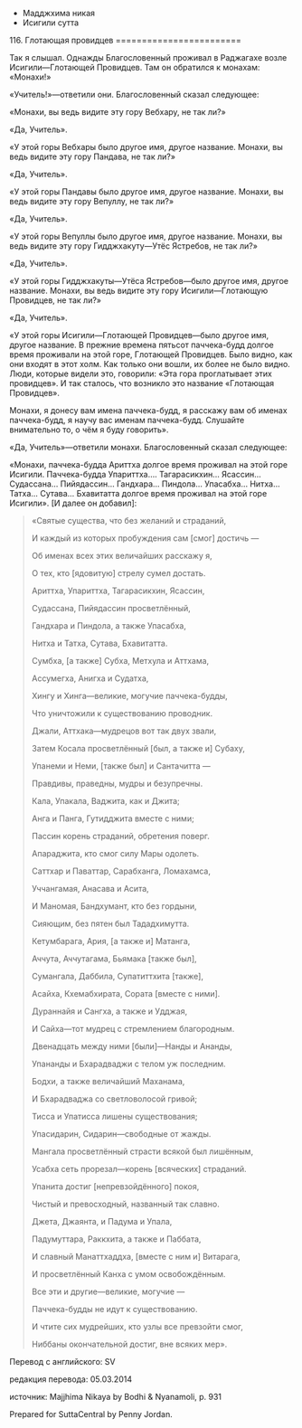 









* Мадджхима никая
* Исигили сутта


116\. Глотающая провидцев
\=\=\=\=\=\=\=\=\=\=\=\=\=\=\=\=\=\=\=\=\=\=\=\=



Так я слышал\. Однажды Благословенный проживал в Раджагахе возле Исигили—Глотающей Провидцев\. Там он обратился к монахам: «Монахи\!»


«Учитель\!»—ответили они\. Благословенный сказал следующее:


«Монахи, вы ведь видите эту гору Вебхару, не так ли?»


«Да, Учитель»\.


«У этой горы Вебхары было другое имя, другое название\. Монахи, вы ведь видите эту гору Пандава, не так ли?»


«Да, Учитель»\.


«У этой горы Пандавы было другое имя, другое название\. Монахи, вы ведь видите эту гору Вепуллу, не так ли?»


«Да, Учитель»\.


«У этой горы Вепуллы было другое имя, другое название\. Монахи, вы ведь видите эту гору Гидджхакуту—Утёс Ястребов, не так ли?»


«Да, Учитель»\.


«У этой горы Гидджхакуты—Утёса Ястребов—было другое имя, другое название\. Монахи, вы ведь видите эту гору Исигили—Глотающую Провидцев, не так ли?»


«Да, Учитель»\.


«У этой горы Исигили—Глотающей Провидцев—было другое имя, другое название\. В прежние времена пятьсот паччека\-будд долгое время проживали на этой горе, Глотающей Провидцев\. Было видно, как они входят в этот холм\. Как только они вошли, их более не было видно\. Люди, которые видели это, говорили: «Эта гора проглатывает этих провидцев»\. И так сталось, что возникло это название «Глотающая Провидцев»\.


Монахи, я донесу вам имена паччека\-будд, я расскажу вам об именах паччека\-будд, я научу вас именам паччека\-будд\. Слушайте внимательно то, о чём я буду говорить»\.


«Да, Учитель»—ответили монахи\. Благословенный сказал следующее:


«Монахи, паччека\-будда Ариттха долгое время проживал на этой горе Исигили\. Паччека\-будда Упариттха…\. Тагарасикхин… Ясассин… Судассана… Пийядассин… Гандхара… Пиндола… Упасабха… Нитха… Татха… Сутава… Бхавитатта долгое время проживал на этой горе Исигили»\. \[И далее он добавил\]:



> «Святые существа, что без желаний и страданий,  
> 
> И каждый из которых пробуждения сам \[смог\] достичь —  
> 
> Об именах всех этих величайших расскажу я,  
> 
> О тех, кто \[ядовитую\] стрелу сумел достать\.
> 
> 
> Ариттха, Упариттха, Тагарасикхин, Ясассин,  
> 
> Судассана, Пийядассин просветлённый,  
> 
> Гандхара и Пиндола, а также Упасабха,  
> 
> Нитха и Татха, Сутава, Бхавитатта\.
> 
> 
> Сумбха, \[а также\] Субха, Метхула и Аттхама,  
> 
> Ассумегха, Анигха и Судатха,  
> 
> Хингу и Хинга—великие, могучие паччека\-будды,  
> 
> Что уничтожили к существованию проводник\.
> 
> 
> Джали, Аттхака—мудрецов вот так двух звали,  
> 
> Затем Косала просветлённый \[был, а также и\] Субаху,  
> 
> Упанеми и Неми, \[также был\] и Сантачитта —  
> 
> Правдивы, праведны, мудры и безупречны\.
> 
> 
> Кала, Упакала, Ваджита, как и Джита;  
> 
> Анга и Панга, Гутидджита вместе с ними;  
> 
> Пассин корень страданий, обретения поверг\.  
> 
> Апараджита, кто смог силу Мары одолеть\.
> 
> 
> Саттхар и Паваттар, Сарабханга, Ломахамса,  
> 
> Уччангамая, Анасава и Асита,  
> 
> И Маномая, Бандхумант, кто без гордыни,  
> 
> Сияющим, без пятен был Тададхимутта\.
> 
> 
> Кетумбарага, Ария, \[а также и\] Матанга,  
> 
> Аччута, Аччутагама, Бьямака \[также был\],  
> 
> Сумангала, Даббила, Супатиттхита \[также\],  
> 
> Асайха, Кхемабхирата, Сората \[вместе с ними\]\.
> 
> 
> Дураннайя и Сангха, а также и Удджая,  
> 
> И Сайха—тот мудрец с стремлением благородным\.  
> 
> Двенадцать между ними \[были\]—Нанды и Ананды,  
> 
> Упананды и Бхарадваджи с телом уж последним\.
> 
> 
> Бодхи, а также величайший Маханама,  
> 
> И Бхарадваджа со светловолосой гривой;  
> 
> Тисса и Упатисса лишены существования;  
> 
> Упасидарин, Сидарин—свободные от жажды\.
> 
> 
> Мангала просветлённый страсти всякой был лишённым,  
> 
> Усабха сеть прорезал—корень \[всяческих\] страданий\.  
> 
> Упанита достиг \[непревзойдённого\] покоя,  
> 
> Чистый и превосходный, названный так славно\.
> 
> 
> Джета, Джаянта, и Падума и Упала,  
> 
> Падумуттара, Раккхита, а также и Паббата,  
> 
> И славный Манаттхаддха, \[вместе с ним и\] Витарага,  
> 
> И просветлённый Канха с умом освобождённым\.
> 
> 
> Все эти и другие—великие, могучие —  
> 
> Паччека\-будды не идут к существованию\.  
> 
> И чтите сих мудрейших, кто узлы все превзойти смог,  
> 
> Ниббаны окончательной достиг, вне всяких мер»\.



Перевод с английского: SV


редакция перевода: 05\.03\.2014


источник: Majjhima Nikaya by Bodhi & Nyanamoli, p\. 931


Prepared for SuttaCentral by Penny Jordan\.






